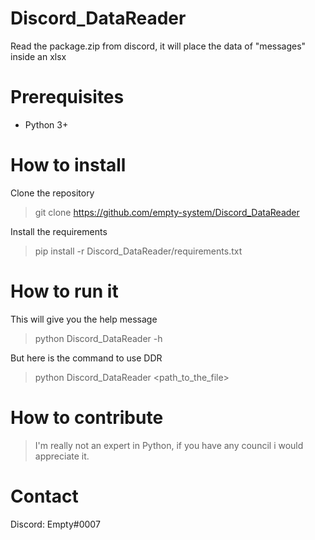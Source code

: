 # Discord_DataReader
Read the package.zip from discord, it will place the data of "messages" inside an xlsx

# Prerequisites
* Python 3+

# How to install
Clone the repository
> git clone https://github.com/empty-system/Discord_DataReader

Install the requirements
> pip install -r Discord_DataReader/requirements.txt

# How to run it
This will give you the help message
> python Discord_DataReader -h

But here is the command to use DDR
> python Discord_DataReader <path_to_the_file>

# How to contribute
> I'm really not an expert in Python, if you have any council i would appreciate it.

# Contact
Discord: Empty#0007
